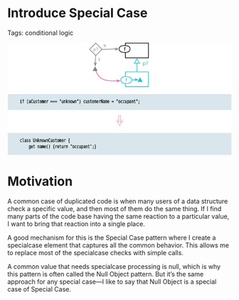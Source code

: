 # Introduce Special Case

Tags: conditional logic

![Untitled](Untitled.png)

# Motivation

A common case of duplicated code is when many users of a data structure check a specific value, and then most of them do the same thing. If I find many parts of the code base having the same reaction to a particular value, I want to bring that reaction into a single place.

A good mechanism for this is the Special Case pattern where I create a specialcase element that captures all the common behavior. This allows me to replace most of the specialcase checks with simple calls.

A common value that needs specialcase processing is null, which is why this pattern is often called the Null Object pattern. But it’s the same approach for any special case—I like to say that Null Object is a special case of Special Case.